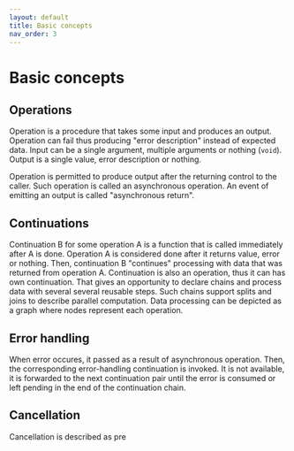 ```yaml
---
layout: default
title: Basic concepts
nav_order: 3
---
```


# Basic concepts

## Operations
Operation is a procedure that takes some input and produces an output. Operation can fail thus producing "error description" instead of expected data.
Input can be a single argument, multiple arguments or nothing (`void`).
Output is a single value, error description or nothing.

Operation is permitted to produce output after the returning control to the caller. Such operation is called an asynchronous operation. An event of emitting an output is called "asynchronous return".

## Continuations
Continuation B for some operation A is a function that is called immediately after A is done. Operation A is considered done after it returns value, error or nothing. Then, continuation B "continues" processing with data that was returned from operation A.
Continuation is also an operation, thus it can has own continuation. That  gives an opportunity to declare chains  and process data with several several reusable steps.
Such chains support splits and joins to describe parallel computation. Data processing can be depicted as a graph where nodes represent each operation.

## Error handling
When error occures, it passed as a result of asynchronous operation. Then, the corresponding error-handling continuation is invoked. It is not available, it is forwarded to the next continuation pair until the error is consumed or left pending in the end of the continuation chain.

## Cancellation
Cancellation is described as pre
<!--stackedit_data:
eyJoaXN0b3J5IjpbOTQyMTkzODAyXX0=
-->